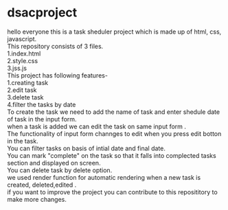 # dsacproject
hello everyone this is a task sheduler project which is made up of html, css, javascript.
<br>
This repository consists of 3 files.
<br>
1.index.html
<br>
2.style.css
<br>
3.jss.js
<br>
This project has following features- 
<br>
1.creating task
<br>
2.edit task
<br>
3.delete task
<br>
4.filter the tasks by date
<br>
To create the task we need to add the name of task and enter shedule date of task in the input form.
<br>
when a task is added we can edit the task on same input form .
<br>
The functionality of input form channges to edit  when you press edit botton in the task.
<br>
You can filter tasks on basis of intial date and final date.
<br>
You can mark "complete" on the task so that it falls into complected tasks section and displayed on screen.
<br>
You can delete task by delete option.
<br>
we used render function for automatic rendering when a new task is created, deleted,edited .
<br>
if you want to improve the project you can contribute to this reposititory to make more changes.
<br>

